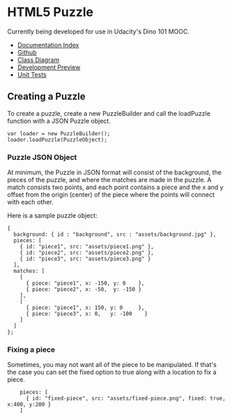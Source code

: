 # HTML5 Puzzle

Currently being developed for use in Udacity's Dino 101 MOOC.

   - [Documentation Index](http://lane.github.io/Puzzle/docs)
   - [Github](http://www.github.com/lane/Puzzle)
   - [Class Diagram](https://github.com/Lane/Puzzle/blob/master/docs/img/ClassDiagram.png)
   - [Development Preview](http://lane.github.io/Puzzle)
   - [Unit Tests](http://lane.github.io/Puzzle/test.html)
   
## Creating a Puzzle

To create a puzzle, create a new PuzzleBuilder and call the loadPuzzle function with a JSON Puzzle object.

    var loader = new PuzzleBuilder();
    loader.loadPuzzle(PuzzleObject);

### Puzzle JSON Object

At minimum, the Puzzle in JSON format will consist of the background, the pieces of the puzzle, and where the matches are made in the puzzle.  A match consists two points, and each point contains a piece and the x and y offset from the origin (center) of the piece where the points will connect with each other.

Here is a sample puzzle object:

    {
      background: { id : "background", src : "assets/background.jpg" },
      pieces: [
        { id: "piece1", src: "assets/piece1.png" },
        { id: "piece2", src: "assets/piece2.png" },
        { id: "piece3", src: "assets/piece3.png" }
      ],
      matches: [
        [ 
          { piece: "piece1", x: -150, y: 0    }, 	
          { piece: "piece2", x: -50,  y: -150 } 
        ],
        [ 
          { piece: "piece1", x: 150, y: 0	  }, 	
          { piece: "piece3", x: 0,   y: -100	} 
        ]
      ]
    };
    
### Fixing a piece

Sometimes, you may not want all of the piece to be manipulated. If that's the case you can set the fixed option to true along with a location to fix a piece.

		pieces: [
		  { id: "fixed-piece", src: "assets/fixed-piece.png", fixed: true, x:400, y:200 }
		]

